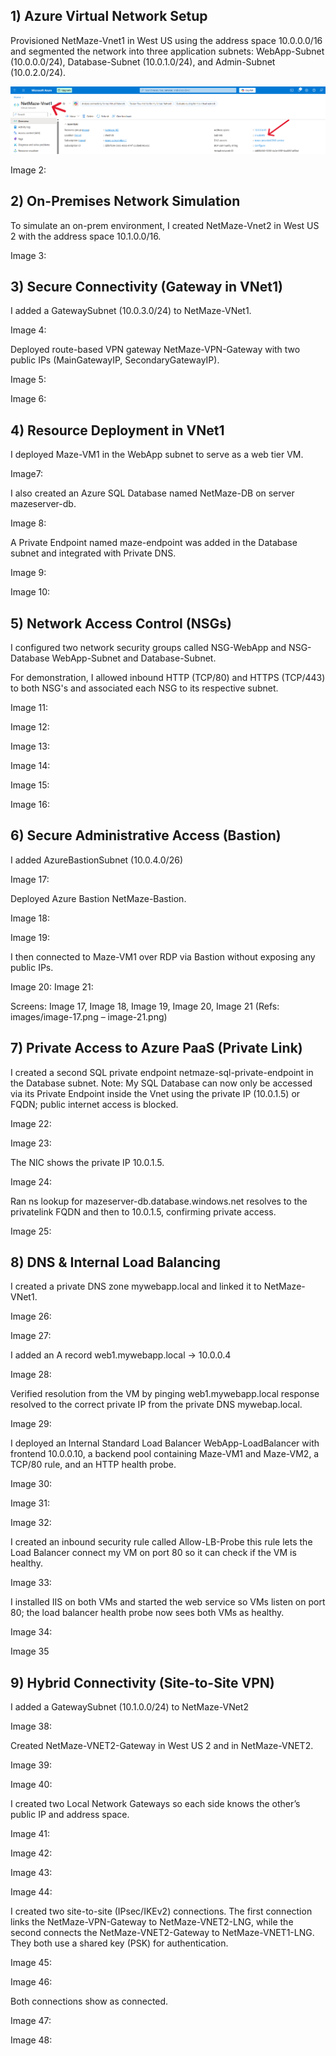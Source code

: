 ## 1) Azure Virtual Network Setup

Provisioned NetMaze-Vnet1 in West US using the address space 10.0.0.0/16 and segmented the network into three application subnets: WebApp-Subnet (10.0.0.0/24), Database-Subnet (10.0.1.0/24), and Admin-Subnet (10.0.2.0/24).

![image alt](https://github.com/davidyemo/Netmaze-Azure-Hybrid-Networking-Project/blob/main/images/project-image1.png?raw=true)

Image 2:



## 2) On-Premises Network Simulation

To simulate an on-prem environment, I created NetMaze-Vnet2 in West US 2 with the address space 10.1.0.0/16.

Image 3:


## 3) Secure Connectivity (Gateway in VNet1)

I added a GatewaySubnet (10.0.3.0/24) to NetMaze-VNet1.

Image 4:

Deployed route-based VPN gateway NetMaze-VPN-Gateway with two public IPs (MainGatewayIP, SecondaryGatewayIP).

Image 5:

Image 6:



## 4) Resource Deployment in VNet1

I deployed Maze-VM1 in the WebApp subnet to serve as a web tier VM.

Image7:

I also created an Azure SQL Database named NetMaze-DB on server mazeserver-db. 

Image 8:

A Private Endpoint named maze-endpoint was added in the Database subnet and integrated with Private DNS.

Image 9:

Image 10:


## 5) Network Access Control (NSGs)

I configured two network security groups called NSG-WebApp and NSG-Database WebApp-Subnet and Database-Subnet. 

For demonstration, I allowed inbound HTTP (TCP/80) and HTTPS (TCP/443) to both NSG's and associated each NSG to its respective subnet.

Image 11:

 Image 12:

Image 13:

 Image 14:
 
Image 15:

 Image 16:



## 6) Secure Administrative Access (Bastion)

I added AzureBastionSubnet (10.0.4.0/26) 

Image 17:

Deployed Azure Bastion NetMaze-Bastion. 

Image 18:

Image 19:

I then connected to Maze-VM1 over RDP via Bastion without exposing any public IPs.

Image 20:
Image 21:

Screens: Image 17, Image 18, Image 19, Image 20, Image 21
(Refs: images/image-17.png – image-21.png)

## 7) Private Access to Azure PaaS (Private Link)

I created a second SQL private endpoint netmaze-sql-private-endpoint in the Database subnet. Note: My SQL Database can now only be accessed via its Private Endpoint inside the Vnet using the private IP (10.0.1.5) or FQDN; public internet access is blocked. 

Image 22:

Image 23:

The NIC shows the private IP 10.0.1.5. 

Image 24:

Ran ns lookup for mazeserver-db.database.windows.net resolves to the privatelink FQDN and then to 10.0.1.5, confirming private access.

Image 25:


## 8) DNS & Internal Load Balancing

I created a private DNS zone mywebapp.local and linked it to NetMaze-VNet1. 

Image 26:

Image 27:

I added an A record web1.mywebapp.local → 10.0.0.4 

Image 28:

Verified resolution from the VM by pinging web1.mywebapp.local response resolved to the correct private IP from the private DNS mywebap.local.

Image 29:

I deployed an Internal Standard Load Balancer WebApp-LoadBalancer with frontend 10.0.0.10, a backend pool containing Maze-VM1 and Maze-VM2, a TCP/80 rule, and an HTTP health probe. 

Image 30:

Image 31:

Image 32:



I created an inbound security rule called Allow-LB-Probe this rule lets the Load Balancer connect my VM on port 80 so it can check if the VM is healthy.

Image 33:

I installed IIS on both VMs and started the web service so VMs listen on port 80; the load balancer health probe now sees both VMs as healthy.

Image 34:

Image 35


## 9) Hybrid Connectivity (Site-to-Site VPN)

I added a GatewaySubnet (10.1.0.0/24) to NetMaze-VNet2

Image 38:

Created NetMaze-VNET2-Gateway in West US 2 and in NetMaze-VNET2.

Image 39:

Image 40:

I created two Local Network Gateways so each side knows the other’s public IP and address space. 

Image 41:

Image 42:

Image 43:

Image 44:

I created two site-to-site (IPsec/IKEv2) connections. The first connection links the NetMaze-VPN-Gateway to NetMaze-VNET2-LNG, while the second connects the NetMaze-VNET2-Gateway to NetMaze-VNET1-LNG. They both use a shared key (PSK) for authentication.

Image 45:

Image 46:

Both connections show as connected.

Image 47:

Image 48:





